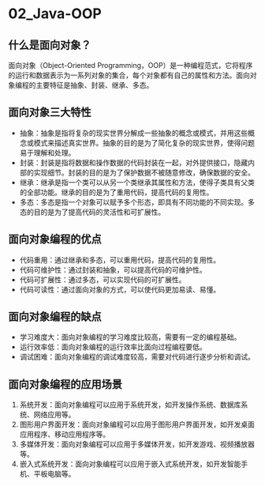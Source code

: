 # 02_Java-OOP

## 什么是面向对象？ 

面向对象（Object-Oriented Programming，OOP）是一种编程范式，它将程序的运行和数据表示为一系列对象的集合，每个对象都有自己的属性和方法。面向对象编程的主要特征是抽象、封装、继承、多态。

## 面向对象三大特性

- 抽象：抽象是指将复杂的现实世界分解成一些抽象的概念或模式，并用这些概念或模式来描述真实世界。抽象的目的是为了简化复杂的现实世界，使得问题易于理解和处理。
- 封装：封装是指将数据和操作数据的代码封装在一起，对外提供接口，隐藏内部的实现细节。封装的目的是为了保护数据不被随意修改，确保数据的安全。
- 继承：继承是指一个类可以从另一个类继承其属性和方法，使得子类具有父类的全部功能。继承的目的是为了重用代码，提高代码的复用性。
- 多态：多态是指一个对象可以赋予多个形态，即具有不同功能的不同实现。多态的目的是为了提高代码的灵活性和可扩展性。


## 面向对象编程的优点

- 代码重用：通过继承和多态，可以重用代码，提高代码的复用性。
- 代码可维护性：通过封装和抽象，可以提高代码的可维护性。
- 代码可扩展性：通过多态，可以实现代码的可扩展性。
- 代码可读性：通过面向对象的方式，可以使代码更加易读、易懂。


## 面向对象编程的缺点

- 学习难度大：面向对象编程的学习难度比较高，需要有一定的编程基础。
- 运行效率低：面向对象编程的运行效率比面向过程编程要低。
- 调试困难：面向对象编程的调试难度较高，需要对代码进行逐步分析和调试。


## 面向对象编程的应用场景

1. 系统开发：面向对象编程可以应用于系统开发，如开发操作系统、数据库系统、网络应用等。
2. 图形用户界面开发：面向对象编程可以应用于图形用户界面开发，如开发桌面应用程序、移动应用程序等。
3. 多媒体开发：面向对象编程可以应用于多媒体开发，如开发游戏、视频播放器等。
4. 嵌入式系统开发：面向对象编程可以应用于嵌入式系统开发，如开发智能手机、平板电脑等。